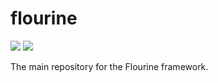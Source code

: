 flourine
========
![](https://poser.pugx.org/fluorine-framework/framework/downloads.png) ![](https://poser.pugx.org/fluorine-framework/framework/v/stable.png)


The main repository for the Flourine framework.

